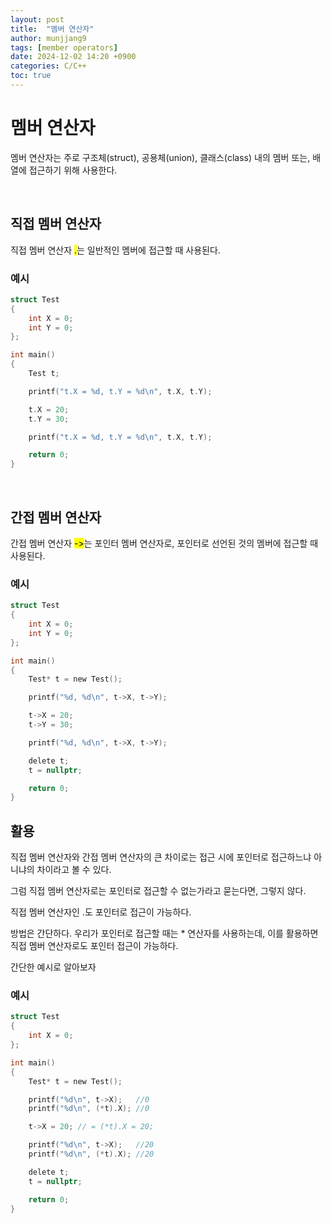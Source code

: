 ```yaml
---
layout: post
title:  "멤버 연산자"
author: munjjang9
tags: [member operators]
date: 2024-12-02 14:20 +0900
categories: C/C++
toc: true
---
```


# 멤버 연산자
멤버 연산자는 주로 구조체(struct), 공용체(union), 클래스(class) 내의 멤버 또는, 배열에 접근하기 위해 사용한다.

<br>

## 직접 멤버 연산자
직접 멤버 연산자 <mark>.</mark>는 일반적인 멤버에 접근할 때 사용된다.

### 예시
```c
struct Test
{
    int X = 0;
    int Y = 0;
};

int main()
{
    Test t;

    printf("t.X = %d, t.Y = %d\n", t.X, t.Y);

	t.X = 20;
	t.Y = 30;

	printf("t.X = %d, t.Y = %d\n", t.X, t.Y);

    return 0;
}
```

<br>

## 간접 멤버 연산자
간접 멤버 연산자 <mark>-></mark>는 포인터 멤버 연산자로, 포인터로 선언된 것의 멤버에 접근할 때 사용된다.

### 예시
```c
struct Test
{
	int X = 0;
	int Y = 0;
};

int main()
{
	Test* t = new Test();

	printf("%d, %d\n", t->X, t->Y);

	t->X = 20;
	t->Y = 30;

	printf("%d, %d\n", t->X, t->Y);

	delete t;
	t = nullptr;

	return 0;
}
```

## 활용
직접 멤버 연산자와 간접 멤버 연산자의 큰 차이로는 접근 시에 포인터로 접근하느냐 아니냐의 차이라고 볼 수 있다.

그럼 직접 멤버 연산자로는 포인터로 접근할 수 없는가라고 묻는다면, 그렇지 않다.

직접 멤버 연산자인 .도 포인터로 접근이 가능하다.

방법은 간단하다. 우리가 포인터로 접근할 때는 * 연산자를 사용하는데, 이를 활용하면 직접 멤버 연산자로도 포인터 접근이 가능하다.

간단한 예시로 알아보자

### 예시
```c
struct Test
{
	int X = 0;
};

int main()
{
	Test* t = new Test();

	printf("%d\n", t->X);   //0
	printf("%d\n", (*t).X); //0

	t->X = 20; // = (*t).X = 20;

	printf("%d\n", t->X);   //20
	printf("%d\n", (*t).X); //20

	delete t;
	t = nullptr;

	return 0;
}
```